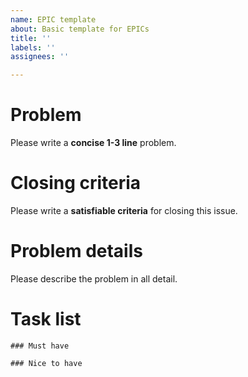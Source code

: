 ```yaml
---
name: EPIC template
about: Basic template for EPICs
title: ''
labels: ''
assignees: ''

---
```


# Problem

Please write a **concise 1-3 line** problem. 

# Closing criteria

Please write a **satisfiable criteria** for closing this issue.

# Problem details

Please describe the problem in all detail.

# Task list

```[tasklist]
### Must have

```

```[tasklist]
### Nice to have

```
